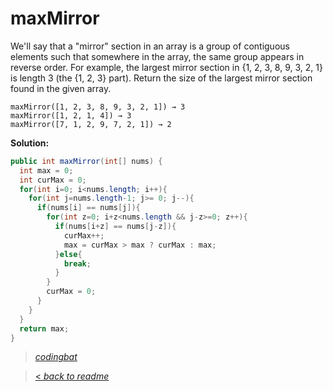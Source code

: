 # maxMirror

We'll say that a "mirror" section in an array is a group of contiguous elements such that somewhere in the array, the same group appears in reverse order. For example, the largest mirror section in {1, 2, 3, 8, 9, 3, 2, 1} is length 3 (the {1, 2, 3} part). Return the size of the largest mirror section found in the given array.

```
maxMirror([1, 2, 3, 8, 9, 3, 2, 1]) → 3
maxMirror([1, 2, 1, 4]) → 3
maxMirror([7, 1, 2, 9, 7, 2, 1]) → 2
```

**Solution:**

```java
public int maxMirror(int[] nums) {
  int max = 0;
  int curMax = 0;
  for(int i=0; i<nums.length; i++){
    for(int j=nums.length-1; j>= 0; j--){
      if(nums[i] == nums[j]){
        for(int z=0; i+z<nums.length && j-z>=0; z++){
          if(nums[i+z] == nums[j-z]){
            curMax++;
            max = curMax > max ? curMax : max;
          }else{
            break;
          }
        }
        curMax = 0;
      }
    }
  }
  return max;
}
```

> _[codingbat](https://codingbat.com/prob/p196409)_


> [< _back to readme_](/README.md)